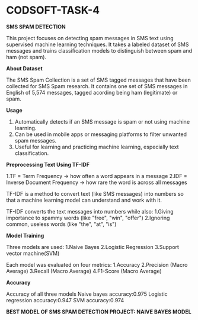 # CODSOFT-TASK-4
**SMS SPAM DETECTION** 

This project focuses on detecting spam messages in SMS text using supervised machine learning techniques. It takes a labeled dataset of SMS messages and trains classification models to distinguish between spam and ham (not spam).

**About Dataset**

The SMS Spam Collection is a set of SMS tagged messages that have been collected for SMS Spam research. It contains one set of SMS messages in English of 5,574 messages, tagged acording being ham (legitimate) or spam.

**Usage**

1. Automatically detects if an SMS message is spam or not using machine learning.
2. Can be used in mobile apps or messaging platforms to filter unwanted spam messages.
3. Useful for learning and practicing machine learning, especially text classification.
   
**Preprocessing Text Using TF-IDF**

1.TF = Term Frequency → how often a word appears in a message
2.IDF = Inverse Document Frequency → how rare the word is across all messages

TF-IDF is a method to convert text (like SMS messages) into numbers so that a machine learning model can understand and work with it.

TF-IDF converts the text messages into numbers while also:
1.Giving importance to spammy words (like "free", "win", "offer")
2.Ignoring common, useless words (like "the", "at", "is")

 **Model Training**
 
   Three models are used:
   1.Naive Bayes
   2.Logistic Regression
   3.Support vector machine(SVM)
   
Each model was evaluated on four metrics:
 1.Accuracy
 2.Precision (Macro Average)
 3.Recall (Macro Average)
 4.F1-Score (Macro Average)
 
**Accuracy**

Accuracy of all three models
Naive bayes accuracy:0.975
Logistic regression accuracy:0.947
SVM accuracy:0.974

**BEST MODEL OF SMS SPAM DETECTION PROJECT: NAIVE BAYES MODEL**

     
